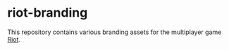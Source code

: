 # riot-branding
This repository contains various branding assets for the multiplayer game [Riot](https://git.mersh.com/riot/).
